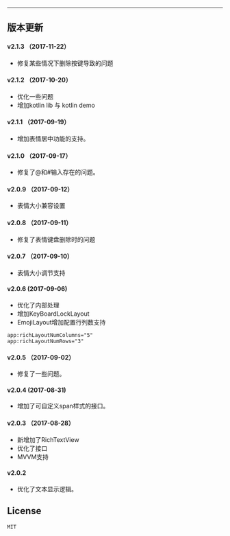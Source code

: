 
----------------------------------

## 版本更新

#### v2.1.3 （2017-11-22）
* 修复某些情况下删除按键导致的问题

#### v2.1.2 （2017-10-20）
* 优化一些问题
* 增加kotlin lib 与 kotlin demo


#### v2.1.1 （2017-09-19）
* 增加表情居中功能的支持。

#### v2.1.0 （2017-09-17）
* 修复了@和#输入存在的问题。

#### v2.0.9 （2017-09-12）
* 表情大小兼容设置

#### v2.0.8 （2017-09-11）
* 修复了表情键盘删除时的问题

#### v2.0.7 （2017-09-10）
* 表情大小调节支持

#### v2.0.6 (2017-09-06)
* 优化了内部处理
* 增加KeyBoardLockLayout
* EmojiLayout增加配置行列数支持
```
app:richLayoutNumColumns="5"
app:richLayoutNumRows="3"
```

#### v2.0.5 （2017-09-02）
* 修复了一些问题。

#### v2.0.4 (2017-08-31)
* 增加了可自定义span样式的接口。

#### v2.0.3 （2017-08-28）

* 新增加了RichTextView
* 优化了接口
* MVVM支持

#### v2.0.2
* 优化了文本显示逻辑。

## License

```
MIT
```

